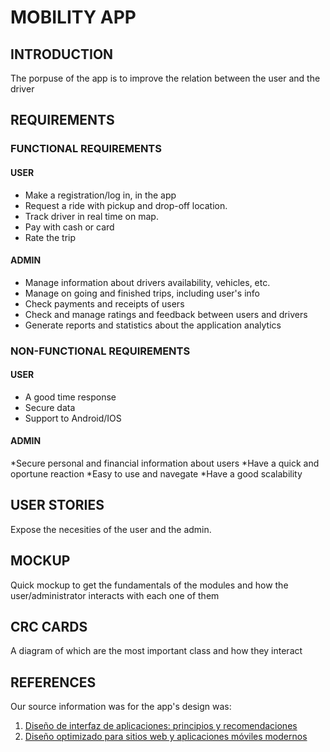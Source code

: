 # MOBILITY APP
## INTRODUCTION
The porpuse of the app is to improve the relation between the user and the driver
## REQUIREMENTS
### FUNCTIONAL REQUIREMENTS
#### USER
* Make a registration/log in, in the app
* Request a ride with pickup and drop-off location.
* Track driver in real time on map.
* Pay with cash or card
* Rate the trip
#### ADMIN
* Manage information about drivers availability, vehicles, etc.
* Manage on going and finished trips, including user's info
* Check payments and receipts of users
* Check and manage ratings and feedback between users and drivers
* Generate reports and statistics about the application analytics

### NON-FUNCTIONAL REQUIREMENTS
#### USER
* A good time response
* Secure data
* Support to Android/IOS
#### ADMIN
*Secure personal and financial information about users
*Have a quick and oportune reaction
*Easy to use and navegate
*Have a good scalability
## USER STORIES
Expose the necesities of the user and the admin.
## MOCKUP
Quick mockup to get the fundamentals of the modules and how the user/administrator interacts with each one of them
## CRC CARDS
A diagram of which are the most important class and how they interact
## REFERENCES
Our source information was for the app's design was:
1. [Diseño de interfaz de aplicaciones: principios y recomendaciones](https://www.justinmind.com/es/ui-diseno/layout-sitio-web-aplicaciones-moviles)
2. [Diseño optimizado para sitios web y aplicaciones móviles modernos](https://www.byronvargas.com/web/como-debe-ser-la-interfaz-de-una-app/)
